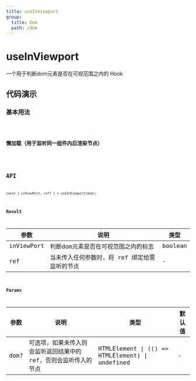 ```yaml
---
title: useInViewport
group:
  title: Dom
  path: /dom
---
```


# useInViewport

一个用于判断dom元素是否在可视范围之内的 Hook

## 代码演示

### 基本用法

<code src="./demo/demo1.tsx" />

### 懒加载（用于监听同一组件内后渲染节点）

<code src="./demo/demo2.tsx" />

## API

```
const [ inViewPort, ref? ] = useInViewport(dom);
```

### Result

| 参数     | 说明                                     | 类型       |
|----------|------------------------------------------|------------|
| inViewPort  | 判断dom元素是否在可视范围之内的标志                          | boolean    |
| ref     | 当未传入任何参数时，将 ref 绑定给需监听的节点      | -        |

### Params

| 参数    | 说明                                         | 类型                   | 默认值 |
|---------|----------------------------------------------|------------------------|--------|
| dom? | 可选项，如果未传入则会监听返回结果中的 ref，否则会监听传入的节点  | HTMLElement \| (() => HTMLElement) \| undefined | -      |
